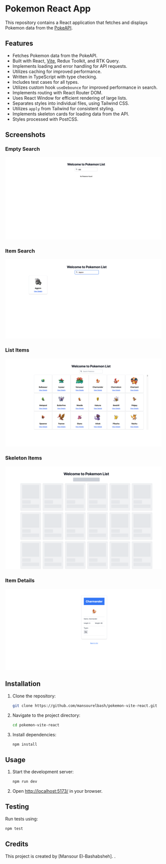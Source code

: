 # Pokemon React App

This repository contains a React application that fetches and displays Pokemon data from the [PokeAPI](https://pokeapi.co/).

## Features

- Fetches Pokemon data from the PokeAPI.
- Built with React, [Vite](https://vitejs.dev/), Redux Toolkit, and RTK Query.
- Implements loading and error handling for API requests.
- Utilizes caching for improved performance.
- Written in TypeScript with type checking.
- Includes test cases for all types.
- Utilizes custom hook `useDebounce` for improved performance in search.
- Implements routing with React Router DOM.
- Uses React Window for efficient rendering of large lists.
- Separates styles into individual files, using Tailwind CSS.
- Utilizes `apply` from Tailwind for consistent styling.
- Implements skeleton cards for loading data from the API.
- Styles processed with PostCSS.


## Screenshots

### Empty Search

![Empty Search](screenshots/empty-search.png)

### Item Search

![Item Search](screenshots/item-search.png)

### List Items

![List Items](screenshots/list-items.png)

### Skeleton Items

![Skeleton Items](screenshots/skeleton-items.png)

### Item Details

![Item Details](screenshots/item-details.png)


## Installation

1. Clone the repository:

   ```bash
   git clone https://github.com/mansourelbash/pokemon-vite-react.git
   ```

2. Navigate to the project directory:

   ```bash
   cd pokemon-vite-react
   ```

3. Install dependencies:

   ```bash
   npm install
   ```

## Usage

1. Start the development server:

   ```bash
   npm run dev
   ```

2. Open [http://localhost:5173/](http://localhost:5173/) in your browser.

## Testing

Run tests using:

```bash
npm test
```

## Credits

This project is created by [Mansour El-Bashabsheh].
.